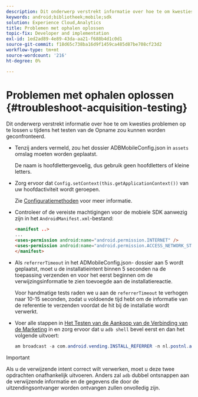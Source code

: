 ```yaml
---
description: Dit onderwerp verstrekt informatie over hoe te om kwesties problemen op te lossen u tijdens het testen van de Opname zou kunnen worden geconfronteerd.
keywords: android;bibliotheek;mobile;sdk
solution: Experience Cloud,Analytics
title: Problemen met ophalen oplossen
topic-fix: Developer and implementation
exl-id: 1ed2ad89-4e89-43da-aa21-f688b4d1c0d1
source-git-commit: f18d65c738ba16d9f1459ca485d87be708cf23d2
workflow-type: tm+mt
source-wordcount: '216'
ht-degree: 0%

---
```


# Problemen met ophalen oplossen {#troubleshoot-acquisition-testing}

Dit onderwerp verstrekt informatie over hoe te om kwesties problemen op te lossen u tijdens het testen van de Opname zou kunnen worden geconfronteerd.

* Tenzij anders vermeld, zou het dossier ADBMobileConfig.json in `assets` omslag moeten worden geplaatst.

   De naam is hoofdlettergevoelig, dus gebruik geen hoofdletters of kleine letters.

* Zorg ervoor dat `Config.setContext(this.getApplicationContext())` van uw hoofdactiviteit wordt geroepen.

   Zie [Configuratiemethoden](../configuration/methods.md) voor meer informatie.

* Controleer of de vereiste machtigingen voor de mobiele SDK aanwezig zijn in het `AndroidManifest.xml`-bestand:

   ```html
   <manifest ..>
   ... 
   <uses-permission android:name="android.permission.INTERNET" />
   <uses-permission android:name="android.permission.ACCESS_NETWORK_STATE" />
   </manifest>
   ```

* Als `referrerTimeout` in het ADMobileConfig.json- dossier aan 5 wordt geplaatst, moet u de installatieintent binnen 5 seconden na de toepassing verzenden en voor het eerst beginnen om de verwijzingsinformatie te zien toevoegde aan de installatiereactie.

   Voor handmatige tests raden we u aan de `referrerTimeout` te verhogen naar 10-15 seconden, zodat u voldoende tijd hebt om de informatie van de referentie te verzenden voordat de hit bij de installatie wordt verwerkt.

* Voer alle stappen in [Het Testen van de Aankoop van de Verbinding van de Marketing](t-testing-marketing-link-acquisition.md) in en zorg ervoor dat u `adb shell` bevel eerst en dan het volgende uitvoert:

   ```java
   am broadcast -a com.android.vending.INSTALL_REFERRER -n nl.postnl.app/.tracking.AdobeAcquisitionLinkBroadcastReceiver --es "referrer" "utm_source=adb_acq_v3&utm_campaign=adb_acq_v3&utm_content=<the newly generated id at step #7>"
   ```

>[!IMPORTANT]
>
>Als u de verwijzende intent correct wilt verwerken, moet u deze twee opdrachten onafhankelijk uitvoeren. Anders zal `adb` dubbel ontsnappen aan de verwijzende informatie en de gegevens die door de uitzendingsontvanger worden ontvangen zullen onvolledig zijn.
